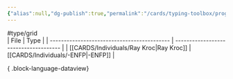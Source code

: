 ```yaml
---
{"alias":null,"dg-publish":true,"permalink":"/cards/typing-toolbox/progression/","dgPassFrontmatter":true,"created":"2023-04-14T15:16:34.260+02:00","updated":"2023-05-28T12:52:05.502+02:00"}
---
```


#type/grid  
| File                                        | Type                                  |
| ------------------------------------------- | ------------------------------------- |
| [[CARDS/Individuals/Ray Kroc\|Ray Kroc]] | [[CARDS/Individuals/-ENFP\|-ENFP]] |

{ .block-language-dataview}

